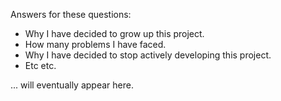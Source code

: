 Answers for these questions:
- Why I have decided to grow up this project.
- How many problems I have faced.
- Why I have decided to stop actively developing this project.
- Etc etc.

... will eventually appear here.